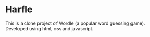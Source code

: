 # Harfle
This is a clone project of Wordle (a popular word guessing game). Developed using html, css and javascript.
